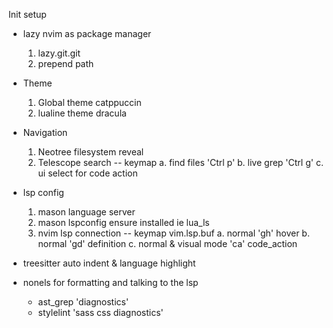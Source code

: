 Init setup

- lazy nvim as package manager
    1. lazy.git.git
    2. prepend path

- Theme 
    1. Global theme catppuccin
    2. lualine theme dracula

 - Navigation
    1. Neotree filesystem reveal
    2. Telescope search
        -- keymap
        a. find files 'Ctrl p' 
        b. live grep  'Ctrl g'
        c. ui select for code action

 - lsp config
    1. mason language server
    2. mason lspconfig ensure installed ie lua_ls
    3. nvim lsp connection
        -- keymap vim.lsp.buf
        a. normal 'gh' hover
        b. normal 'gd' definition
        c. normal & visual mode 'ca' code_action
- treesitter auto indent & language highlight
- nonels for formatting and talking to the lsp
    - ast_grep 'diagnostics'
    - stylelint 'sass css diagnostics'
